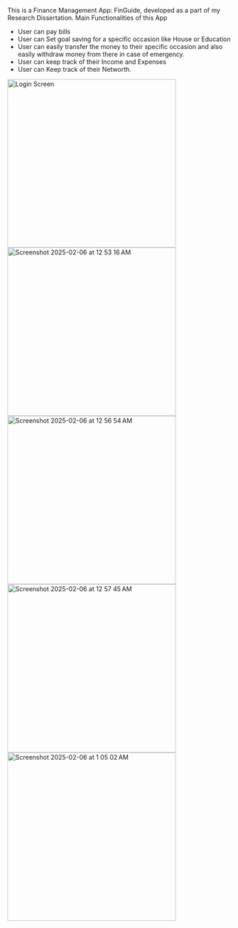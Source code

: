This is a Finance Management App: FinGuide, developed as a part of my Research Dissertation.
Main Functionalities of this App
  - User can pay bills
  - User can Set goal saving for a specific occasion like House or Education
  - User can easily transfer the money to their specific occasion and also easily withdraw money from there in case of emergency.
  - User can keep track of their Income and Expenses
  - User can Keep track of their Networth.



<img width="379" alt="Login Screen" src="https://github.com/user-attachments/assets/ef6bdc3e-4ce2-41cb-8ea6-d1316b0794be" />



<img width="379" alt="Screenshot 2025-02-06 at 12 53 16 AM" src="https://github.com/user-attachments/assets/7b089412-0fbf-45b5-99bc-d5b22b21f813" />



<img width="379" alt="Screenshot 2025-02-06 at 12 56 54 AM" src="https://github.com/user-attachments/assets/4d5f0731-9936-431a-bfa6-b8f77ee7fe7a" />

<img width="379" alt="Screenshot 2025-02-06 at 12 57 45 AM" src="https://github.com/user-attachments/assets/3c093161-82f8-4ad8-991e-cfdf72e70ac0" />
<img width="379" alt="Screenshot 2025-02-06 at 1 05 02 AM" src="https://github.com/user-attachments/assets/686ce067-ba38-44c3-9533-6d0b8cfe5971" />
